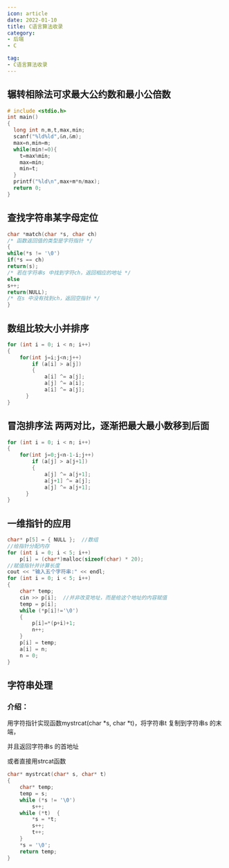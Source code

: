 ```yaml
---
icon: article
date: 2022-01-10
title: C语言算法收录
category:
- 后端
- C

tag:
- C语言算法收录
---
```


## 辗转相除法可求最大公约数和最小公倍数

```c
# include <stdio.h>
int main()
{
  long int n,m,t,max,min;
  scanf("%ld%ld",&n,&m);
  max=n,min=m;
  while(min!=0){
    t=max%min;
    max=min;
    min=t;
  }
  printf("%ld\n",max+m*n/max);
  return 0;
}
```

 

## 查找字符串某字母定位

```c
char *match(char *s, char ch) 
/* 函数返回值的类型是字符指针 */ 
{ 
while(*s != '\0') 
if(*s == ch) 
return(s); 
/* 若在字符串s 中找到字符ch，返回相应的地址 */ 
else 
s++; 
return(NULL); 
/* 在s 中没有找到ch，返回空指针 */ 
}
```

 

## 数组比较大小并排序

```c
for (int i = 0; i < n; i++)
{
    for(int j=i;j<n;j++)
        if (a[i] > a[j])
        {
            a[i] ^= a[j];
            a[j] ^= a[i];
            a[i] ^= a[j];
      }
}
```

 

## 冒泡排序法  两两对比，逐渐把最大最小数移到后面

```c
for (int i = 0; i < n; i++)
{
    for(int j=0;j<n-1-i;j++)
        if (a[j] > a[j+1])
        {
            a[j] ^= a[j+1];
            a[j+1] ^= a[j];
            a[j] ^= a[j+1];
      }
}
```

 

## 一维指针的应用

```c
char* p[5] = { NULL };  //数组
//给指针分配内存
for (int i = 0; i < 5; i++)
    p[i] = (char*)malloc(sizeof(char) * 20);
//赋值指针并计算长度
cout << "输入五个字符串:" << endl;
for (int i = 0; i < 5; i++)
{
    char* temp;
    cin >> p[i];  //并非改变地址，而是给这个地址的内容赋值
    temp = p[i];
    while (*p[i]!='\0')
    {
        p[i]=*(p+i)+1;
        n++;
    }
    p[i] = temp;   
    a[i] = n;
    n = 0;
}
```

 

## 字符串处理

### 介绍：

用字符指针实现函数mystrcat(char *s, char *t)，将字符串t 复制到字符串s 的末端， 

并且返回字符串s 的首地址

或者直接用strcat函数

```c
char* mystrcat(char* s, char* t)
{
	char* temp;
	temp = s;
	while (*s != '\0')
		s++;
	while (*t)	{
		*s = *t;
		s++; 
		t++;
	}
	*s = '\0';
	return temp;
}
```